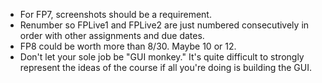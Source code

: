 * For FP7, screenshots should be a requirement.
* Renumber so FPLive1 and FPLive2 are just numbered consecutively in order with other assignments and due dates.
* FP8 could be worth more than 8/30. Maybe 10 or 12.
* Don't let your sole job be "GUI monkey." It's quite difficult to strongly represent the ideas of the course if all you're doing is building the GUI.
